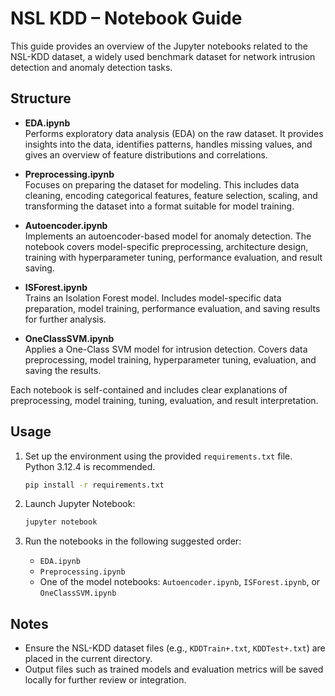 # NSL KDD – Notebook Guide

This guide provides an overview of the Jupyter notebooks related to the NSL-KDD dataset, a widely used benchmark dataset for network intrusion detection and anomaly detection tasks.

## Structure

- **EDA.ipynb**  
  Performs exploratory data analysis (EDA) on the raw dataset. It provides insights into the data, identifies patterns, handles missing values, and gives an overview of feature distributions and correlations.

- **Preprocessing.ipynb**  
  Focuses on preparing the dataset for modeling. This includes data cleaning, encoding categorical features, feature selection, scaling, and transforming the dataset into a format suitable for model training.

- **Autoencoder.ipynb**  
  Implements an autoencoder-based model for anomaly detection. The notebook covers model-specific preprocessing, architecture design, training with hyperparameter tuning, performance evaluation, and result saving.

- **ISForest.ipynb**  
  Trains an Isolation Forest model. Includes model-specific data preparation, model training, performance evaluation, and saving results for further analysis.

- **OneClassSVM.ipynb**  
  Applies a One-Class SVM model for intrusion detection. Covers data preprocessing, model training, hyperparameter tuning, evaluation, and saving the results.

Each notebook is self-contained and includes clear explanations of preprocessing, model training, tuning, evaluation, and result interpretation.

## Usage

1. Set up the environment using the provided `requirements.txt` file.  
   Python 3.12.4 is recommended.
   ```bash
   pip install -r requirements.txt
   ```

2. Launch Jupyter Notebook:
   ```bash
   jupyter notebook
   ```

3. Run the notebooks in the following suggested order:
   - `EDA.ipynb`
   - `Preprocessing.ipynb`
   - One of the model notebooks: `Autoencoder.ipynb`, `ISForest.ipynb`, or `OneClassSVM.ipynb`

## Notes

- Ensure the NSL-KDD dataset files (e.g., `KDDTrain+.txt`, `KDDTest+.txt`) are placed in the current directory.
- Output files such as trained models and evaluation metrics will be saved locally for further review or integration.